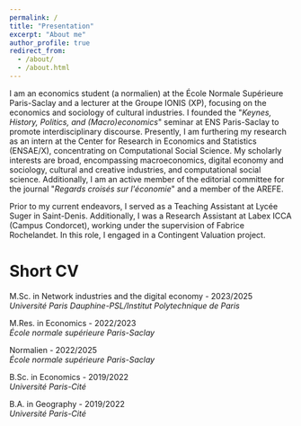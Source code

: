 ```yaml
---
permalink: /
title: "Presentation"
excerpt: "About me"
author_profile: true
redirect_from: 
  - /about/
  - /about.html
---
```

I am an economics student (a normalien) at the École Normale Supérieure Paris-Saclay and a lecturer at the Groupe IONIS (XP), focusing on the economics and sociology of cultural industries. I founded the "_Keynes, History, Politics, and (Macro)economics_" seminar at ENS Paris-Saclay to promote interdisciplinary discourse. Presently, I am furthering my research as an intern at the Center for Research in Economics and Statistics (ENSAE/X), concentrating on Computational Social Science. My scholarly interests are broad, encompassing macroeconomics, digital economy and sociology, cultural and creative industries, and computational social science. Additionally, I am an active member of the editorial committee for the journal "_Regards croisés sur l'économie_" and a member of the AREFE.

Prior to my current endeavors, I served as a Teaching Assistant at Lycée Suger in Saint-Denis. Additionally, I was a Research Assistant at Labex ICCA (Campus Condorcet), working under the supervision of Fabrice Rochelandet. In this role, I engaged in a Contingent Valuation project.

Short CV
======
M.Sc. in Network industries and the digital economy - 2023/2025
<br/>_Université Paris Dauphine-PSL/Institut Polytechnique de Paris_

M.Res. in Economics - 2022/2023
<br/>_École normale supérieure Paris-Saclay_

Normalien - 2022/2025
<br/>_École normale supérieure Paris-Saclay_

B.Sc. in Economics - 2019/2022
<br/>_Université Paris-Cité_

B.A. in Geography - 2019/2022
<br/>_Université Paris-Cité_
